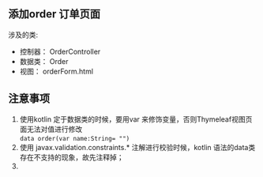 ## 添加order 订单页面
涉及的类:   
- 控制器： OrderController
- 数据类： Order
- 视图： orderForm.html

## 注意事项
1. 使用kotlin 定于数据类的时候，要用var 来修饰变量，否则Thymeleaf视图页面无法对值进行修改  
```data order(var name:String= "")```
2. 使用 javax.validation.constraints.* 注解进行校验时候，kotlin 语法的data类存在不支持的现象，故先注释掉；
3. 